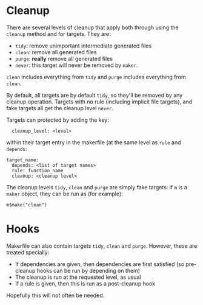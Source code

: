 # Cleanup

There are several levels of cleanup that apply both through using the `cleanup` method and for targets.  They are:

* `tidy`: remove unimportant intermediate generated files
* `clean`: remove all generated files
* `purge`: **really** remove all generated files
* `never`: this target will never be removed by `maker`.

`clean` includes everything from `tidy` and `purge` includes everything from `clean`.

By default, all targets are by default `tidy`, so they'll be removed by any cleanup operation.  Targets with no rule (including implicit file targets), and fake targets all get the cleanup level `never`.

Targets can protected by adding the key:

```
  cleanup_level: <level>
```

within their target entry in the makerfile (at the same level as `rule` and `depends`:

```
target_name:
  depends: <list of target names>
  rule: function_name
  cleanup: <cleanup level>
```

The cleanup levels `tidy`, `clean` and `purge` are simply fake targets: if `m` is a `maker` object, they can be run as (for example):

```
m$make("clean")
```

# Hooks

Makerfile can also contain targets `tidy`, `clean` and `purge`.  However, these are treated specially:

* If dependencies are given, then dependencies are first satisfied (so pre-cleanup hooks can be run by depending on them)
* The cleanup is run at the requested level, as usual
* If a rule is given, then this is run as a post-cleanup hook

Hopefully this will not often be needed.
